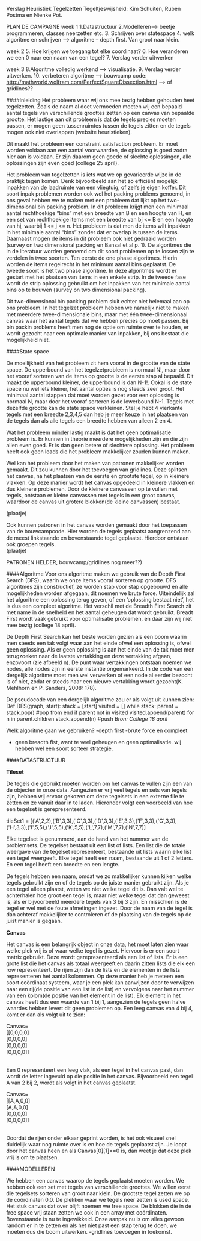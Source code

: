 Verslag Heuristiek
Tegelzetten
Tegeltjeswijsheid: Kim Schuiten, Ruben Postma en Nienke Pot.

PLAN DE CAMPAGNE
week 1
1.Datastructuur
2.Modelleren--> beetje programmeren, classes neerzetten etc. 
3. Schrijven over statespace
4. welk algoritme en schrijven --> algoritme – depth first. Van groot naar klein.

week 2
5. Hoe krijgen we toegang tot elke coordinaat?
6. Hoe veranderen we een 0 naar een naam van een tegel?
7. Verslag verder uitwerken

week 3
8.Algoritme volledig werkend --> visualisatie.
9. Verslag verder uitwerken. 
10. verbeteren algoritme 
--> bouwcamp code: http://mathworld.wolfram.com/PerfectSquareDissection.html
--> of gridlines??

####Inleiding
Het probleem waar wij ons mee bezig hebben gehouden heet tegelzetten. Zoals de naam al doet vermoeden moeten wij een bepaald aantal tegels van verschillende groottes zetten op een canvas van bepaalde grootte. Het lastige aan dit probleem is dat de tegels precies moeten passen, er mogen geen tussenruimtes tussen de tegels zitten en de tegels mogen ook niet overlappen (website heuristieken). 

Dit maakt het probleem een constraint satisfaction probleem. Er moet worden voldaan aan een  aantal voorwaarden, de oplossing is goed zodra hier aan is voldaan. Er zijn daarom geen goede of slechte oplossingen, alle oplossingen zijn even goed (college 25 april).	

Het probleem van tegelzetten is iets wat we op gevarieerde wijze in de praktijk tegen komen. Denk bijvoorbeeld aan het zo efficiënt mogelijk inpakken van de laadruimte van een vliegtuig, of zelfs je eigen koffer. Dit soort inpak problemen worden ook wel het packing problems genoemd, in ons geval hebben we te maken met een probleem dat lijkt op het two-dimensional bin packing problem. In dit probleem krijgt men een minimaal aantal rechthoekige “bins” met een breedte van B en een hoogte van H, en een set van rechthoekige items met een breedte van bj <= B en een hoogte van hj, waarbij 1 <= j <= n. Het probleem is dat men de items wilt inpakken in het minimale aantal “bins” zonder dat er overlap is tussen de items. Daarnaast mogen de items in dit probleem ook niet gedraaid worden (survey on two dimensional packing en Bansal et al p. 1). De algoritmes die in de literatuur worden genoemd om dit soort problemen op te lossen zijn te verdelen in twee soorten. Ten eerste de one phase algoritmes. Hierin worden de items regelrecht in het minimum aantal bins geplaatst. De tweede soort is het two phase algoritme. In deze algoritmes wordt er gestart met het plaatsen van items in een enkele strip. In de tweede fase wordt de strip oplossing gebruikt om het inpakken van het minimale aantal bins op te bouwen (survey on two dimensional packing).

Dit two-dimensional bin packing problem sluit echter niet helemaal aan op ons probleem. In het tegelzet probleem hebben we namelijk niet te maken met meerdere twee-dimensionale bins, maar met één twee-dimensionaal canvas waar het aantal tegels dat we hebben precies op moet passen. Bij bin packin problems heeft men nog de optie om ruimte over te houden, er wordt gezocht naar een optimale manier van inpakken, bij ons bestaat die mogelijkheid niet. 



####State space

De moeilijkheid van het probleem zit hem vooral in de grootte van de state space.
De upperbound van het tegelzetprobleem is normaal N!, maar door het vooraf sorteren van de items op grootte is de eerste stap al bepaald. Dit maakt de upperbound kleiner, de upperbound is dan N-1!. Ookal is de state space nu wel iets kleiner, het aantal opties is nog steeds zeer groot. 
Het minimaal aantal stappen dat moet worden gezet voor een oplossing is normaal N, maar door het vooraf sorteren is de lowerbound N-1. Tegels met dezelfde grootte kan de state space verkleinen. Stel je hebt 4 vierkante tegels met een breedte 2,3,4,5 dan heb je meer keuze in het plaatsen van de tegels dan als alle tegels een breedte hebben van alleen 2 en 4. <br>

Wat het probleem minder lastig maakt is dat het geen optimalisatie probleem is. Er kunnen in theorie meerdere mogelijkheden zijn en die zijn allen even goed. Er is dan geen betere of slechtere oplossing. Het probleem heeft ook geen leads die het probleem makkelijker zouden kunnen maken. <br>

Wel kan het probleem door het maken van patronen makkelijker worden gemaakt. Dit zou kunnen door het toevoegen van gridlines. Deze splitsen het canvas, na het plaatsen van de eerste en grootste tegel, op in kleinere vlakken. Op deze manier wordt het canvas opgedeeld in kleinere vlakken en dus kleinere problemen. Door de kleinere canvassen op te vullen met tegels, ontstaan er kleine canvassen met tegels in een groot canvas, waardoor de canvas uit grotere blokken(de kleine canvassen) bestaat. <br>

(plaatje)
<br>

Ook kunnen patronen in het canvas worden gemaakt door het toepassen van de bouwcampcode. Hier worden de tegels geplaatst aangrenzend aan de meest linkstaande en bovenstaande tegel geplaatst. Hierdoor ontstaan ook groepen tegels. <br>
(plaatje)
<br>

PATRONEN HELDER, bouwcamp/gridlines nog meer??)



####Algoritme
Voor ons algoritme maken we gebruik van de Depth First Search (DFS), waarin we onze items vooraf sorteren op grootte. DFS algoritmes zijn constructief, ze worden stap voor stap opgebouwd en alle mogelijkheden worden afgegaan, dit noemen we brute force. Uiteindelijk zal het algoritme een oplossing terug geven, of een ‘oplossing bestaat niet’, het is dus een compleet algoritme. Het verschil met de Breadth First Search zit met name in de snelheid en het aantal geheugen dat wordt gebruikt. Breadt First wordt vaak gebruikt voor optimalisatie problemen, en daar zijn wij niet mee bezig  (college 18 april).

De Depth First Search kan het beste worden gezien als een boom waarin men steeds een tak volgt waar aan het einde ofwel een oplossing is, ofwel geen oplossing. Als er geen oplossing is aan het einde van de tak moet men terugzoeken naar de laatste vertakking en deze vertakking afgaan, enzovoort (zie afbeeld n). De punt waar vertakkingen ontstaan noemen we nodes, alle nodes zijn in eerste instantie ongemarkeerd. In de code van een dergelijk algoritme moet men wel verwerken of een node al eerder bezocht is of niet, zodat er steeds naar een nieuwe vertakking wordt gezocht(K. Mehlhorn en P. Sanders, 2008: 178). 

De pseudocode van een dergelijk algoritme zou er als volgt uit kunnen zien:
Def DFS(graph, start):
	stack = [start]
	visited = []
	while stack:
		parent = stack.pop() #pop from end
		if parent not in visited
			visited.append(parent)
			for n in parent.children
				stack.append(n) #push
<i>Bron: College 18 april</i>



Welk algoritme gaan we gebruiken?
-depth first
-brute force en compleet
- geen breadth fist, want te veel geheugen en geen optimalisatie. wij hebben wel een soort sorteer strategie. 


####DATASTRUCTUUR

<b>Tileset</b>

De tegels die gebruikt moeten worden om het canvas te vullen zijn een van de objecten in onze data. Aangezien er vrij veel tegels en sets van tegels zijn, hebben wij ervoor gekozen om deze tegelsets in een externe file te zetten en ze vanuit daar in te laden. Hieronder volgt een voorbeeld van hoe een tegelset is gerepresenteerd.<br>

tileSet1 = [('A',2,2),('B',3,3),('C',3,3),('D',3,3),('E',3,3),('F',3,3),('G',3,3),
('H',3,3),('I',5,5),('J',5,5),('K',5,5),('L',7,7),('M',7,7),('N',7,7)]
<br>

Elke tegelset is genummerd, aan de hand van het nummer van de problemsets. De tegelset bestaat uit een list of lists. Een list die de totale weergave van de tegelset representeert, bestaande uit lists waarin elke list een tegel weergeeft. 
Elke tegel heeft een naam, bestaande uit 1 of 2 letters. En een tegel heeft een breedte en een lengte. 

De tegels hebben een naam, omdat we zo makkelijker kunnen kijken welke tegels gebruikt zijn en of de tegels op de juiste manier gebruikt zijn. Als je een tegel alleen plaatst, weten we niet welke tegel dit is. Dan valt wel te achterhalen hoe groot een tegel is, maar niet welke tegel dat dan geweest is, als er bijvoorbeeld meerdere tegels van 3 bij 3 zijn. En misschien is de tegel er wel met de foute afmetingen ingezet. Door de naam van de tegel is dan achteraf makkelijker te controleren of de plaatsing van de tegels op de juist manier is gegaan. 


<b>Canvas</b>

Het canvas is een belangrijk object in onze data, het moet laten zien waar welke plek vrij is of waar welke tegel is gezet. Hiervoor is er een soort matrix gebruikt. Deze wordt gerepresenteerd als een list of lists. 
Er is een grote list die het canvas als totaal weergeeft en daarin zitten lists die elk een row representeert. De rijen zijn dan de lists en de elementen in de lists representeren het aantal kolommen. Op deze manier heb je meteen een soort coördinaat systeem, waar je een plek kan aanwijzen door te verwijzen naar een rij(de positie van een list in de list) en vervolgens naar het nummer van een kolom(de positie van het element in de list). Elk element in het canvas heeft dus een waarde van 1 bij 1, aangezien de tegels geen halve waardes hebben levert dit geen problemen op. Een leeg canvas van 4 bij 4, komt er dan als volgt uit te zien:<br>

Canvas= <br>
[[0,0,0,0]<br>
[0,0,0,0]<br>
[0,0,0,0]<br>
[0,0,0,0]]<br>
<br>


Een 0 representeert een leeg vlak, als een tegel in het canvas past, dan wordt de letter ingevuld op die positie in het canvas. Bijvoorbeeld een tegel A van 2 bij 2, wordt als volgt in het canvas geplaatst.<br> 

Canvas= <br>
[[A,A,0,0]<br>
[A,A,0,0]<br>
[0,0,0,0]<br>
[0,0,0,0]]<br>
<br>

Doordat de rijen onder elkaar geprint worden, is het ook visueel snel duidelijk waar nog ruimte over is en hoe de tegels geplaatst zijn. Je loopt door het canvas heen en als Canvas[0][1]==0 is, dan weet je dat deze plek vrij is om te plaatsen. 

####MODELLEREN

We hebben een canvas waarop de tegels geplaatst moeten worden. We hebben ook een set met tegels van verschillende groottes. 
We willen eerst die tegelsets sorteren van groot naar klein. 
De grootste tegel zetten we op de coördinaten 0,0. De plekken waar we tegels neer zetten is used space. Het stuk canvas dat over blijft noemen we free space. De blokken die in de free space vrij staan zetten we ook in een array met coördinaten. 
Bovenstaande is nu te ingewikkeld. Onze aanpak nu is om alles gewoon random er in te zetten en als het niet past een stap terug te doen, we moeten dus die boom uitwerken. 
-gridlines toevoegen in toekomst. 


